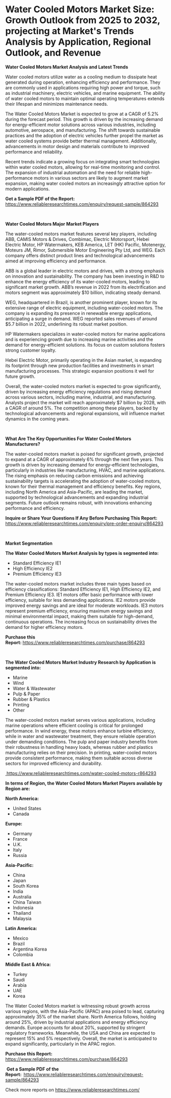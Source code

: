 <p><h1>Water Cooled Motors Market Size: Growth Outlook from 2025 to 2032, projecting at Market's Trends Analysis by Application, Regional Outlook, and Revenue</h1></p><p><strong>Water Cooled Motors Market Analysis and Latest Trends</strong></p>
<p><p>Water cooled motors utilize water as a cooling medium to dissipate heat generated during operation, enhancing efficiency and performance. They are commonly used in applications requiring high power and torque, such as industrial machinery, electric vehicles, and marine equipment. The ability of water cooled motors to maintain optimal operating temperatures extends their lifespan and minimizes maintenance needs.</p><p>The Water Cooled Motors Market is expected to grow at a CAGR of 5.2% during the forecast period. This growth is driven by the increasing demand for energy-efficient motor solutions across various industries, including automotive, aerospace, and manufacturing. The shift towards sustainable practices and the adoption of electric vehicles further propel the market as water cooled systems provide better thermal management. Additionally, advancements in motor design and materials contribute to improved performance and reliability. </p><p>Recent trends indicate a growing focus on integrating smart technologies within water cooled motors, allowing for real-time monitoring and control. The expansion of industrial automation and the need for reliable high-performance motors in various sectors are likely to augment market expansion, making water cooled motors an increasingly attractive option for modern applications.</p></p>
<p><strong>Get a Sample PDF of the Report:&nbsp;</strong> <a href="https://www.reliableresearchtimes.com/enquiry/request-sample/864293?utm_campaign=3061&utm_medium=2&utm_source=Github&utm_content=ia&utm_term=10042025&utm_id=water-cooled-motors">https://www.reliableresearchtimes.com/enquiry/request-sample/864293</a></p>
<p>&nbsp;</p>
<p><strong>Water Cooled Motors Major Market Players</strong></p>
<p><p>The water-cooled motors market features several key players, including ABB, CAMIS Motors & Drives, Combimac, Electric Motorsport, Hebei Electric Motor, HP Watermakers, KEB America, LET (HK) Pacific, Motenergy, Moteurs JM, Rimor, Submersible Motor Engineering Pty Ltd, and WEG. Each company offers distinct product lines and technological advancements aimed at improving efficiency and performance.</p><p>ABB is a global leader in electric motors and drives, with a strong emphasis on innovation and sustainability. The company has been investing in R&D to enhance the energy efficiency of its water-cooled motors, leading to significant market growth. ABB’s revenue in 2022 from its electrification and motors segment was approximately $10 billion, indicating steady demand.</p><p>WEG, headquartered in Brazil, is another prominent player, known for its extensive range of electric equipment, including water-cooled motors. The company is expanding its presence in renewable energy applications, anticipating a surge in demand. WEG reported sales revenues of around $5.7 billion in 2022, underlining its robust market position.</p><p>HP Watermakers specializes in water-cooled motors for marine applications and is experiencing growth due to increasing marine activities and the demand for energy-efficient solutions. Its focus on custom solutions fosters strong customer loyalty.</p><p>Hebei Electric Motor, primarily operating in the Asian market, is expanding its footprint through new production facilities and investments in smart manufacturing processes. This strategic expansion positions it well for future growth.</p><p>Overall, the water-cooled motors market is expected to grow significantly, driven by increasing energy efficiency regulations and rising demand across various sectors, including marine, industrial, and manufacturing. Analysts project the market will reach approximately $7 billion by 2028, with a CAGR of around 5%. The competition among these players, backed by technological advancements and regional expansions, will influence market dynamics in the coming years.</p></p>
<p>&nbsp;</p>
<p><strong>What Are The Key Opportunities For Water Cooled Motors Manufacturers?</strong></p>
<p><p>The water-cooled motors market is poised for significant growth, projected to expand at a CAGR of approximately 6% through the next five years. This growth is driven by increasing demand for energy-efficient technologies, particularly in industries like manufacturing, HVAC, and marine applications. The rising emphasis on reducing carbon emissions and achieving sustainability targets is accelerating the adoption of water-cooled motors, known for their thermal management and efficiency benefits. Key regions, including North America and Asia-Pacific, are leading the market, supported by technological advancements and expanding industrial segments. Future outlook remains robust, with innovations enhancing performance and efficiency.</p></p>
<p><strong>Inquire or Share Your Questions If Any Before Purchasing This Report:</strong> <a href="https://www.reliableresearchtimes.com/enquiry/pre-order-enquiry/864293?utm_campaign=3061&utm_medium=2&utm_source=Github&utm_content=ia&utm_term=10042025&utm_id=water-cooled-motors">https://www.reliableresearchtimes.com/enquiry/pre-order-enquiry/864293</a></p>
<p>&nbsp;</p>
<p><strong>Market Segmentation</strong></p>
<p><strong>The Water Cooled Motors Market Analysis by types is segmented into:</strong></p>
<p><ul><li>Standard Efficiency IE1</li><li>High Efficiency IE2</li><li>Premium Efficiency IE3</li></ul></p>
<p><p>The water-cooled motors market includes three main types based on efficiency classifications: Standard Efficiency IE1, High Efficiency IE2, and Premium Efficiency IE3. IE1 motors offer basic performance with lower efficiency, suitable for less demanding applications. IE2 motors provide improved energy savings and are ideal for moderate workloads. IE3 motors represent premium efficiency, ensuring maximum energy savings and minimal environmental impact, making them suitable for high-demand, continuous operations. The increasing focus on sustainability drives the demand for higher efficiency motors.</p></p>
<p><strong>Purchase this Report:&nbsp;</strong><a href="https://www.reliableresearchtimes.com/purchase/864293?utm_campaign=3061&utm_medium=2&utm_source=Github&utm_content=ia&utm_term=10042025&utm_id=water-cooled-motors">https://www.reliableresearchtimes.com/purchase/864293</a></p>
<p>&nbsp;</p>
<p><strong>The Water Cooled Motors Market Industry Research by Application is segmented into:</strong></p>
<p><ul><li>Marine</li><li>Wind</li><li>Water & Wastewater</li><li>Pulp & Paper</li><li>Rubber & Plastics</li><li>Printing</li><li>Other</li></ul></p>
<p><p>The water-cooled motors market serves various applications, including marine operations where efficient cooling is critical for prolonged performance. In wind energy, these motors enhance turbine efficiency, while in water and wastewater treatment, they ensure reliable operation under demanding conditions. The pulp and paper industry benefits from their robustness in handling heavy loads, whereas rubber and plastics manufacturing relies on their precision. In printing, water-cooled motors provide consistent performance, making them suitable across diverse sectors for improved efficiency and durability.</p></p>
<p><a href="https://www.reliableresearchtimes.com/water-cooled-motors-r864293?utm_campaign=3061&utm_medium=2&utm_source=Github&utm_content=ia&utm_term=10042025&utm_id=water-cooled-motors">&nbsp;https://www.reliableresearchtimes.com/water-cooled-motors-r864293</a></p>
<p><strong>In terms of Region, the Water Cooled Motors Market Players available by Region are:</strong></p>
<p>
    <p> <strong> North America: </strong>
        <ul>
            <li>United States</li>
            <li>Canada</li>
        </ul>
        </p> 
    <p> <strong> Europe: </strong>
        <ul>
            <li>Germany</li>
            <li>France</li>
            <li>U.K.</li>
            <li>Italy</li>
            <li>Russia</li>
        </ul>
        </p> 
    <p> <strong> Asia-Pacific: </strong>
        <ul>
            <li>China</li>
            <li>Japan</li>
            <li>South Korea</li>
            <li>India</li>
            <li>Australia</li>
            <li>China Taiwan</li>
            <li>Indonesia</li>
            <li>Thailand</li>
            <li>Malaysia</li>
        </ul>
        </p> 
    <p> <strong> Latin America: </strong>
        <ul>
            <li>Mexico</li>
            <li>Brazil</li>
            <li>Argentina Korea</li>
            <li>Colombia</li>
        </ul>
        </p> 
    <p> <strong> Middle East & Africa: </strong>
        <ul>
            <li>Turkey</li>
            <li>Saudi</li>
            <li>Arabia</li>
            <li>UAE</li>
            <li>Korea</li>
        </ul>
    </p>
    </p>
<p><p>The Water Cooled Motors market is witnessing robust growth across various regions, with the Asia-Pacific (APAC) area poised to lead, capturing approximately 35% of the market share. North America follows, holding around 25%, driven by industrial applications and energy efficiency demands. Europe accounts for about 20%, supported by stringent regulatory frameworks. Meanwhile, the USA and China are expected to represent 15% and 5% respectively. Overall, the market is anticipated to expand significantly, particularly in the APAC region.</p></p>
<p><strong>Purchase this Report: </strong><a href="https://www.reliableresearchtimes.com/purchase/864293?utm_campaign=3061&utm_medium=2&utm_source=Github&utm_content=ia&utm_term=10042025&utm_id=water-cooled-motors">https://www.reliableresearchtimes.com/purchase/864293</a></p>
<p>&nbsp;<strong>Get a Sample PDF of the Report:&nbsp;&nbsp;</strong><a href="https://www.reliableresearchtimes.com/enquiry/request-sample/864293?utm_campaign=3061&utm_medium=2&utm_source=Github&utm_content=ia&utm_term=10042025&utm_id=water-cooled-motors">https://www.reliableresearchtimes.com/enquiry/request-sample/864293</a></p>
<p><strong></strong></p>
<p>Check more reports on <a href="https://www.reliableresearchtimes.com/?utm_campaign=3061&utm_medium=2&utm_source=Github&utm_content=ia&utm_term=10042025&utm_id=water-cooled-motors">https://www.reliableresearchtimes.com/</a></p>
